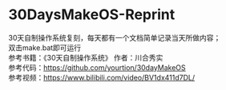 # 30DaysMakeOS-Reprint
30天自制操作系统复刻，每天都有一个文档简单记录当天所做内容；<br>
双击make.bat即可运行 <br>
参考书籍：《30天自制操作系统》 作者：川合秀实 <br>
参考代码：https://github.com/yourtion/30dayMakeOS <br>
参考视频：https://www.bilibili.com/video/BV1dx411d7DL/
